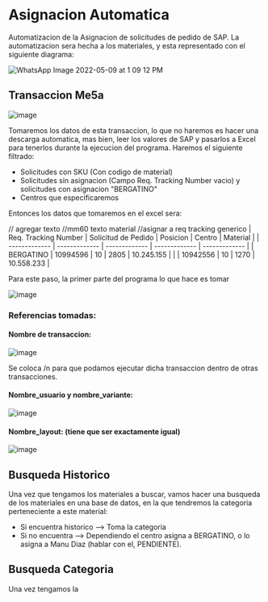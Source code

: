 # Asignacion Automatica

Automatizacion de la Asignacion de solicitudes de pedido de SAP. La automatizacion sera hecha a los materiales, y esta representado con el siguiente diagrama:


![WhatsApp Image 2022-05-09 at 1 09 12 PM](https://user-images.githubusercontent.com/91348491/167451972-e6277d96-3ca0-49fa-bbc0-0122f13ca2d7.jpeg)

## Transaccion Me5a

![image](https://user-images.githubusercontent.com/91348491/167637413-29c02f55-023f-4384-ac71-e771d3b61c5e.png)

Tomaremos los datos de esta transaccion, lo que no haremos es hacer una descarga automatica, mas bien, leer los valores de SAP y pasarlos a Excel para tenerlos durante la ejecucion del programa. 
Haremos el siguiente filtrado:
* Solicitudes con SKU (Con codigo de material)
* Solicitudes sin asignacion (Campo Req. Tracking Number vacio) y solicitudes con asignacion "BERGATINO"
* Centros que especificaremos

Entonces los datos que tomaremos en el excel sera:

// agregar texto
//mm60 texto material
//asignar a req tracking generico
| Req. Tracking Number | Solicitud de Pedido | Posicion | Centro | Material |
| ------------- | ------------- | ------------- | ------------- | ------------- |
| BERGATINO  | 10994596 | 10  | 2805  | 10.245.155  |
|   | 10942556 | 10  | 1270  | 10.558.233  |

Para este paso, la primer parte del programa lo que hace es tomar 

![image](https://user-images.githubusercontent.com/91348491/167454711-6518c1bf-5256-4df7-b138-c8f50c5489f5.png)

### Referencias tomadas:

#### Nombre de transaccion:

![image](https://user-images.githubusercontent.com/91348491/167454961-e3b4ccf4-a566-4032-acbb-8b75cccebc2e.png)

Se coloca /n para que podamos ejecutar dicha transaccion dentro de otras transacciones.


#### Nombre_usuario y nombre_variante:

![image](https://user-images.githubusercontent.com/91348491/167455161-e9bf895d-1614-407b-8063-7d62342b6c26.png)

#### Nombre_layout: (tiene que ser exactamente igual)

![image](https://user-images.githubusercontent.com/91348491/167455214-c2ade708-8712-4c92-bb94-9bd9f7c42c56.png)


## Busqueda Historico
Una vez que tengamos los materiales a buscar, vamos hacer una busqueda de los materiales en una base de datos, en la que tendremos la categoria perteneciente a este material:
* Si encuentra historico --> Toma la categoria
* Si no encuentra --> Dependiendo el centro asigna a BERGATINO, o lo asigna a Manu Diaz (hablar con el, PENDIENTE).

## Busqueda Categoria
Una vez tengamos la 
